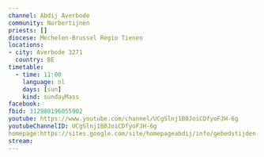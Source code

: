 ```yaml
---
channel: Abdij Averbode
community: Norbertijnen
priests: []
diocese: Mechelen-Brussel Regio Tienen
locations:
- city: Averbode 3271
  country: BE
timetable:
  - time: 11:00
    language: nl
    days: [sun]
    kind: sundayMass
facebook:
fbid: 312980196055902
youtube: https://www.youtube.com/channel/UCgSlnj1B0JoiCDfyoFJH-6g
youtubeChannelID: UCgSlnj1B0JoiCDfyoFJH-6g
homepage:https://sites.google.com/site/homepageabdij/info/gebedstijden
stream:
---
```

